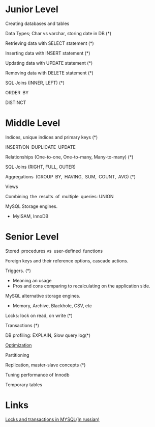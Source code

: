 # Junior Level

Creating databases and tables

Data Types; Char vs varchar, storing date in DB (*)

Retrieving data with SELECT statement (*)

Inserting data with INSERT statement (*)

Updating data with UPDATE statement (*)

Removing data with DELETE statement (*)

SQL Joins (INNER, LEFT) (*)

ORDER BY

DISTINCT


# Middle Level

Indices, unique indices and primary keys (*) 

INSERT/ON DUPLICATE UPDATE

Relationships (One-to-one, One-to-many, Many-to-many) (*)

SQL Joins (RIGHT, FULL, OUTER)

Aggregations (GROUP BY, HAVING, SUM, COUNT, AVG) (*)

Views

Combining the results of multiple queries: UNION

MySQL Storage engines. 
* MyISAM, InnoDB

# Senior Level
Stored procedures vs user-defined functions

Foreign keys and their reference options, cascade actions.

Triggers. (*)
* Meaning an usage 
* Pros and cons comparing to recalculating on the application side.

MySQL alternative storage engines. 
* Memory, Archive, Blackhole, CSV, etc

Locks: lock on read, on write (*)

Transactions (*)

DB profiling: EXPLAIN, Slow query log(*) 

[Optimization](https://dev.mysql.com/doc/refman/8.0/en/optimization.html)

Partitioning 

Replication, master-slave concepts (*)

Tuning performance of Innodb

Temporary tables

# Links
[Locks and transactions in MYSQL(In russian)](https://zinvapel.github.io/prog/database/2018/10/04/mysqlc-transaction/)